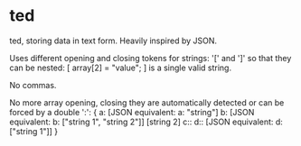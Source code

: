 ted
======

ted, storing data in text form. Heavily inspired by JSON. 

Uses different opening and closing tokens for strings: '[' and ']' so that
they can be nested: [ array[2] = "value"; ] is a single valid string. 

No commas. 

No more array opening, closing they are automatically detected or can be forced
by a double ':':
	{
		a: [JSON equivalent: a: "string"]
		b: [JSON equivalent: b: ["string 1", "string 2"]] [string 2]
		c::
		d:: [JSON equivalent: d: ["string 1"]]
	}
	